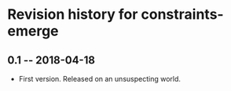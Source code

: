 # Revision history for constraints-emerge

## 0.1 -- 2018-04-18

* First version. Released on an unsuspecting world.
